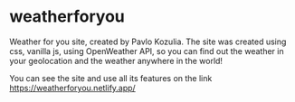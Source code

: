 # weatherforyou
Weather for you site, created by Pavlo Kozulia.
The site was created using css, vanilla js, using OpenWeather API, so you can find out the weather in your geolocation and the weather anywhere in the world!

You can see the site and use all its features on the link https://weatherforyou.netlify.app/
